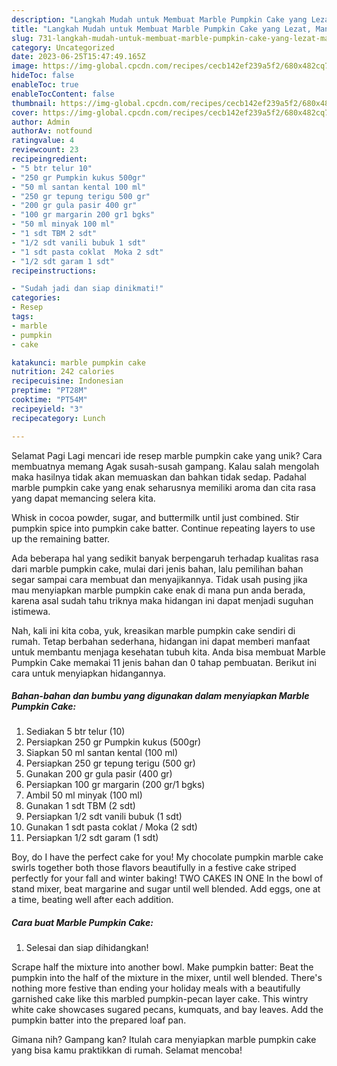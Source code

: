```yaml
---
description: "Langkah Mudah untuk Membuat Marble Pumpkin Cake yang Lezat, Mantap"
title: "Langkah Mudah untuk Membuat Marble Pumpkin Cake yang Lezat, Mantap"
slug: 731-langkah-mudah-untuk-membuat-marble-pumpkin-cake-yang-lezat-mantap
category: Uncategorized
date: 2023-06-25T15:47:49.165Z
image: https://img-global.cpcdn.com/recipes/cecb142ef239a5f2/680x482cq70/marble-pumpkin-cake-foto-resep-utama.jpg
hideToc: false
enableToc: true
enableTocContent: false
thumbnail: https://img-global.cpcdn.com/recipes/cecb142ef239a5f2/680x482cq70/marble-pumpkin-cake-foto-resep-utama.jpg
cover: https://img-global.cpcdn.com/recipes/cecb142ef239a5f2/680x482cq70/marble-pumpkin-cake-foto-resep-utama.jpg
author: Admin
authorAv: notfound
ratingvalue: 4
reviewcount: 23
recipeingredient:
- "5 btr telur 10"
- "250 gr Pumpkin kukus 500gr"
- "50 ml santan kental 100 ml"
- "250 gr tepung terigu 500 gr"
- "200 gr gula pasir 400 gr"
- "100 gr margarin 200 gr1 bgks"
- "50 ml minyak 100 ml"
- "1 sdt TBM 2 sdt"
- "1/2 sdt vanili bubuk 1 sdt"
- "1 sdt pasta coklat  Moka 2 sdt"
- "1/2 sdt garam 1 sdt"
recipeinstructions:

- "Sudah jadi dan siap dinikmati!"
categories:
- Resep
tags:
- marble
- pumpkin
- cake

katakunci: marble pumpkin cake 
nutrition: 242 calories
recipecuisine: Indonesian
preptime: "PT28M"
cooktime: "PT54M"
recipeyield: "3"
recipecategory: Lunch

---
```



Selamat Pagi Lagi mencari ide resep marble pumpkin cake yang unik? Cara membuatnya memang Agak susah-susah gampang. Kalau salah mengolah maka hasilnya tidak akan memuaskan dan bahkan tidak sedap. Padahal marble pumpkin cake yang enak seharusnya memiliki aroma dan cita rasa yang dapat memancing selera kita.


Whisk in cocoa powder, sugar, and buttermilk until just combined. Stir pumpkin spice into pumpkin cake batter. Continue repeating layers to use up the remaining batter.

Ada beberapa hal yang sedikit banyak berpengaruh terhadap kualitas rasa dari marble pumpkin cake, mulai dari jenis bahan, lalu pemilihan bahan segar sampai cara membuat dan menyajikannya. Tidak usah pusing jika mau menyiapkan marble pumpkin cake enak di mana pun anda berada, karena asal sudah tahu triknya maka hidangan ini dapat menjadi suguhan istimewa.


Nah, kali ini kita coba, yuk, kreasikan marble pumpkin cake sendiri di rumah. Tetap berbahan sederhana, hidangan ini dapat memberi manfaat untuk membantu menjaga kesehatan tubuh kita. Anda bisa membuat Marble Pumpkin Cake memakai 11 jenis bahan dan 0 tahap pembuatan. Berikut ini cara untuk menyiapkan hidangannya.

<!--inarticleads1-->

##### Bahan-bahan dan bumbu yang digunakan dalam menyiapkan Marble Pumpkin Cake:

1. Sediakan 5 btr telur (10)
1. Persiapkan 250 gr Pumpkin kukus (500gr)
1. Siapkan 50 ml santan kental (100 ml)
1. Persiapkan 250 gr tepung terigu (500 gr)
1. Gunakan 200 gr gula pasir (400 gr)
1. Persiapkan 100 gr margarin (200 gr/1 bgks)
1. Ambil 50 ml minyak (100 ml)
1. Gunakan 1 sdt TBM (2 sdt)
1. Persiapkan 1/2 sdt vanili bubuk (1 sdt)
1. Gunakan 1 sdt pasta coklat / Moka (2 sdt)
1. Persiapkan 1/2 sdt garam (1 sdt)


Boy, do I have the perfect cake for you! My chocolate pumpkin marble cake swirls together both those flavors beautifully in a festive cake striped perfectly for your fall and winter baking! TWO CAKES IN ONE In the bowl of stand mixer, beat margarine and sugar until well blended. Add eggs, one at a time, beating well after each addition. 

<!--inarticleads2-->

##### Cara buat Marble Pumpkin Cake:


1. Selesai dan siap dihidangkan!

Scrape half the mixture into another bowl. Make pumpkin batter: Beat the pumpkin into the half of the mixture in the mixer, until well blended. There&#39;s nothing more festive than ending your holiday meals with a beautifully garnished cake like this marbled pumpkin-pecan layer cake. This wintry white cake showcases sugared pecans, kumquats, and bay leaves. Add the pumpkin batter into the prepared loaf pan. 

Gimana nih? Gampang kan? Itulah cara menyiapkan marble pumpkin cake yang bisa kamu praktikkan di rumah. Selamat mencoba!
